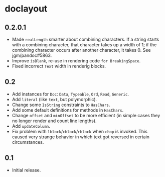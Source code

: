 # doclayout

## 0.2.0.1

  * Made `realLength` smarter about combining characters.
    If a string starts with a combining character, that character
    takes up a width of 1; if the combining character occurs after
    another character, it takes 0.  See jgm/pandoc#5863.
  * Improve `isBlank`, re-use in rendering code `for BreakingSpace`.
  * Fixed incorrect `Text` width in renderig blocks.

## 0.2

  * Add instances for `Doc`: `Data`, `Typeable`, `Ord`, `Read`, `Generic`.
  * Add `literal` (like `text`, but polymorphic).
  * Change some `IsString` constraints to `HasChars`.
  * Add some default definitions for methods in `HasChars`.
  * Change `offset` and `minOffset` to be more efficient (in
    simple cases they no longer render and count line lengths).
  * Add `updateColumn`.
  * Fix problem with `lblock`/`cblock`/`rblock` when `chop` is
    invoked. This caused very strange behavior in which text
    got reversed in certain circumstances.

## 0.1

  * Initial release.
